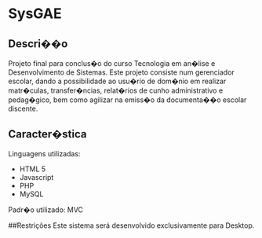 # SysGAE


## Descri��o
Projeto final para conclus�o do curso Tecnologia em an�lise e Desenvolvimento de Sistemas.
Este projeto consiste num gerenciador escolar, dando a possibilidade ao usu�rio de dom�nio em realizar matr�culas, transfer�ncias, relat�rios de cunho administrativo e pedag�gico, bem como agilizar na emiss�o da documenta��o escolar discente.

## Caracter�stica
Linguagens utilizadas:
* HTML 5
* Javascript
* PHP
* MySQL

Padr�o utilizado: MVC

##Restrições
Este sistema será desenvolvido exclusivamente para Desktop.

